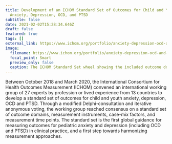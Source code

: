 ```yaml
---
title: Development of an ICHOM Standard Set of Outcomes for Child and Youth (Research Fellow)
  Anxiety, Depression, OCD, and PTSD
subtitle: false
date: 2021-02-02T15:28:34.646Z
draft: false
featured: true
tags: []
external_link: https://www.ichom.org/portfolio/anxiety-depression-ocd-and-ptsd-in-children-and-young-people/
image:
  filename: https://www.ichom.org/portfolio/anxiety-depression-ocd-and-ptsd-in-children-and-young-people/
  focal_point: Smart
  preview_only: false
  caption: The ICHOM Standard Set wheel showing the included outcome domains
---
```

Between October 2018 and March 2020, the International Consortium for Health Outcomes Measurement (ICHOM) convened an international working group of 27 experts by profession or lived experience from 13 countries to develop a standard set of outcomes for child and youth anxiety, depression, OCD and PTSD. Through a modified Delphi-consultation and iterative anonymous voting, the working group reached consensus on a standard set of outcome domains, measurement instruments, case-mix factors, and measurement time points. The standard set is the first global guidance for measuring outcomes for pediatric anxiety and depression (including OCD and PTSD) in clinical practice, and a first step towards  harmonizing measurement approaches.
